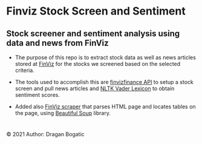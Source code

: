 # Finviz Stock Screen and Sentiment
## Stock screener and sentiment analysis using data and news from FinViz

* The purpose of this repo is to extract stock data as well as news articles stored at [FinViz](https://finviz.com/) for the stocks we screened based on the selected criteria.

* The tools used to accomplish this are [finvizfinance API](https://finvizfinance.readthedocs.io/en/latest/screener.html#module-finvizfinance.screener.overview) to setup a stock screen and pull news articles and [NLTK Vader Lexicon](https://pypi.org/project/vaderSentiment/) to obtain sentiment scores.

* Added also [FinViz scraper](finviz_scraper.ipynb) that parses HTML page and locates tables on the page, using [Beautiful Soup](https://pypi.org/project/beautifulsoup4/) library.

#
© 2021 Author: Dragan Bogatic